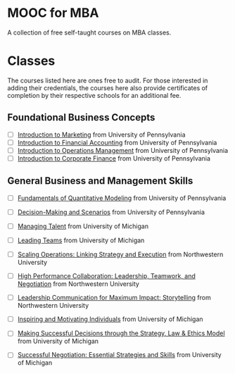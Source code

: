# MOOC for MBA
A collection of free self-taught courses on MBA classes.

# Classes

The courses listed here are ones free to audit. For those interested in adding their credentials, the courses here also provide certificates of completion by their respective schools for an additional fee.

## Foundational Business Concepts

- [ ] [Introduction to Marketing](https://www.coursera.org/learn/wharton-marketing?specialization=wharton-business-foundations) from University of Pennsylvania
- [ ] [Introduction to Financial Accounting](https://www.coursera.org/learn/wharton-accounting?specialization=wharton-business-foundations) from University of Pennsylvania
- [ ] [Introduction to Operations Management](https://www.coursera.org/learn/wharton-operations?specialization=wharton-business-foundations) from University of Pennsylvania
- [ ] [Introduction to Corporate Finance](https://www.coursera.org/learn/wharton-finance?) from University of Pennsylvania

## General Business and Management Skills

- [ ] [Fundamentals of Quantitative Modeling](https://www.coursera.org/learn/wharton-quantitative-modeling?irclickid=TG4zStQPQxyIT4czvXwrw2%3AEUkD0cxWfYSj3xw0&irgwc=1&utm_medium=partners&utm_source=impact&utm_campaign=259799&utm_content=b2c) from University of Pennsylvania
- [ ] [Decision-Making and Scenarios](https://www.coursera.org/learn/wharton-decision-making-scenarios?irclickid=TG4zStQPQxyIT4czvXwrw2%3AEUkD0cxXPYSj3xw0&irgwc=1&utm_medium=partners&utm_source=impact&utm_campaign=259799&utm_content=b2c) from University of Pennsylvania
- [ ] [Managing Talent](https://www.coursera.org/learn/managing-talent?irclickid=TG4zStQPQxyIT4czvXwrw2%3AEUkD0cxX%3AYSj3xw0&irgwc=1&utm_medium=partners&utm_source=impact&utm_campaign=259799&utm_content=b2c) from University of Michigan
- [ ] [Leading Teams](https://www.coursera.org/learn/leading-teams?irclickid=TG4zStQPQxyIT4czvXwrw2%3AEUkD0cxSWYSj3xw0&irgwc=1&utm_medium=partners&utm_source=impact&utm_campaign=259799&utm_content=b2c) from University of Michigan
- [ ] [Scaling Operations: Linking Strategy and Execution](https://www.coursera.org/learn/operations-strategy?irclickid=TG4zStQPQxyIT4czvXwrw2%3AEUkD0cxSHYSj3xw0&irgwc=1&utm_medium=partners&utm_source=impact&utm_campaign=259799&utm_content=b2c) from Northwestern University
- [ ] [High Performance Collaboration: Leadership, Teamwork, and Negotiation](https://www.coursera.org/learn/leadership-collaboration?irclickid=TG4zStQPQxyIT4czvXwrw2%3AEUkD0cxSPYSj3xw0&irgwc=1&utm_medium=partners&utm_source=impact&utm_campaign=259799&utm_content=b2c) from Northwestern University
- [ ] [Leadership Communication for Maximum Impact: Storytelling](https://www.coursera.org/learn/leadership-storytelling?irclickid=TG4zStQPQxyIT4czvXwrw2%3AEUkD0c20WYSj3xw0&irgwc=1&utm_medium=partners&utm_source=impact&utm_campaign=259799&utm_content=b2c) from Northwestern University
- [ ] [Inspiring and Motivating Individuals](https://www.coursera.org/learn/motivate-people-teams?irclickid=TG4zStQPQxyIT4czvXwrw2%3AEUkD0c20nYSj3xw0&irgwc=1&utm_medium=partners&utm_source=impact&utm_campaign=259799&utm_content=b2c) from University of Michigan
- [ ] [Making Successful Decisions through the Strategy, Law & Ethics Model](https://www.coursera.org/learn/strategy-law-ethics?irclickid=TG4zStQPQxyIT4czvXwrw2%3AEUkD0c20uYSj3xw0&irgwc=1&utm_medium=partners&utm_source=impact&utm_campaign=259799&utm_content=b2c) from University of Michigan
- [ ] [Successful Negotiation: Essential Strategies and Skills](https://www.coursera.org/learn/negotiation-skills?irclickid=TG4zStQPQxyIT4czvXwrw2%3AEUkD0c20PYSj3xw0&irgwc=1&utm_medium=partners&utm_source=impact&utm_campaign=259799&utm_content=b2c) from University of Michigan

